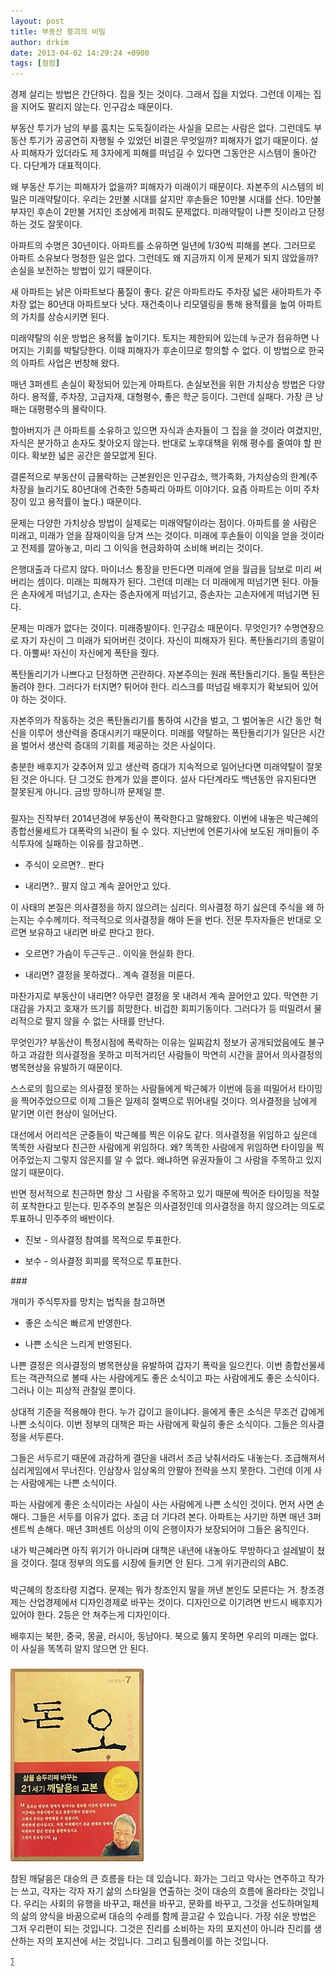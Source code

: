 ```yaml
---
layout: post
title: 부동산 붕괴의 비밀
author: drkim
date: 2013-04-02 14:29:24 +0900
tags: [컬럼]
---
```

경제 살리는 방법은 간단하다. 집을 짓는 것이다. 그래서 집을 지었다. 그런데 이제는 집을 지어도 팔리지 않는다. 인구감소 때문이다. 


  


부동산 투기가 남의 부를 훔치는 도둑질이라는 사실을 모르는 사람은 없다. 그런데도 부동산 투기가 공공연히 자행될 수 있었던 비결은 무엇일까? 피해자가 없기 때문이다. 설사 피해자가 있더라도 제 3자에게 피해를 떠넘길 수 있다면 그동안은 시스템이 돌아간다. 다단계가 대표적이다. 


  


왜 부동산 투기는 피해자가 없을까? 피해자가 미래이기 때문이다. 자본주의 시스템의 비밀은 미래약탈이다. 우리는 2만불 시대를 살지만 후손들은 10만불 시대를 산다. 10만불 부자인 후손이 2만불 거지인 조상에게 퍼줘도 문제없다. 미래약탈이 나쁜 짓이라고 단정하는 것도 잘못이다. 


  


아파트의 수명은 30년이다. 아파트를 소유하면 일년에 1/30씩 피해를 본다. 그러므로 아파트 소유보다 멍청한 일은 없다. 그런데도 왜 지금까지 이게 문제가 되지 않았을까? 손실을 보전하는 방법이 있기 때문이다. 


  


새 아파트는 낡은 아파트보다 품질이 좋다. 같은 아파트라도 주차장 넓은 새아파트가 주차장 없는 80년대 아파트보다 낫다. 재건축이나 리모델링을 통해 용적률을 높여 아파트의 가치를 상승시키면 된다. 


  


미래약탈의 쉬운 방법은 용적률 높이기다. 토지는 제한되어 있는데 누군가 점유하면 나머지는 기회를 박탈당한다. 이때 피해자가 후손이므로 항의할 수 없다. 이 방법으로 한국의 아파트 사업은 번창해 왔다. 


  


매년 3퍼센트 손실이 확정되어 있는게 아파트다. 손실보전을 위한 가치상승 방법은 다양하다. 용적률, 주차장, 고급자재, 대형평수, 좋은 학군 등이다. 그런데 실패다. 가장 큰 낭패는 대평평수의 몰락이다. 


  


할아버지가 큰 아파트를 소유하고 있으면 자식과 손자들이 그 집을 쓸 것이라 여겼지만, 자식은 분가하고 손자도 찾아오지 않는다. 반대로 노후대책을 위해 평수를 줄여야 할 판이다. 확보한 넓은 공간은 쓸모없게 된다. 


  


결론적으로 부동산이 급몰락하는 근본원인은 인구감소, 핵가족화, 가치상승의 한계(주차장을 늘리기도 80년대에 건축한 5층짜리 아파트 이야기다. 요즘 아파트는 이미 주차장이 있고 용적률이 높다.) 때문이다. 


  


문제는 다양한 가치상승 방법이 실제로는 미래약탈이라는 점이다. 아파트를 쓸 사람은 미래고, 미래가 얻을 잠재이익을 당겨 쓰는 것이다. 미래에 후손들이 이익을 얻을 것이라고 전제를 깔아놓고, 미리 그 이익을 현금화하여 소비해 버리는 것이다. 


  


은행대출과 다르지 않다. 마이너스 통장을 만든다면 미래에 얻을 월급을 담보로 미리 써버리는 셈이다. 미래는 피해자가 된다. 그런데 미래는 더 미래에게 떠넘기면 된다. 아들은 손자에게 떠넘기고, 손자는 증손자에게 떠넘기고, 증손자는 고손자에게 떠넘기면 된다. 


  


문제는 미래가 없다는 것이다. 미래증발이다. 인구감소 때문이다. 무엇인가? 수명연장으로 자기 자신이 그 미래가 되어버린 것이다. 자신이 피해자가 된다. 폭탄돌리기의 종말이다. 아뿔싸! 자신이 자신에게 폭탄을 줬다. 


  


폭탄돌리기가 나쁘다고 단정하면 곤란하다. 자본주의는 원래 폭탄돌리기다. 돌릴 폭탄은 돌려야 한다. 그러다가 터지면? 튀어야 한다. 리스크를 떠넘길 배후지가 확보되어 있어야 하는 것이다. 


  


자본주의가 작동하는 것은 폭탄돌리기를 통하여 시간을 벌고, 그 벌어놓은 시간 동안 혁신을 이루어 생산력을 증대시키기 때문이다. 미래를 약탈하는 폭탄돌리기가 일단은 시간을 벌어서 생산력 증대의 기회를 제공하는 것은 사실이다. 


  


충분한 배후지가 갖추어져 있고 생산력 증대가 지속적으로 일어난다면 미래약탈이 잘못된 것은 아니다. 단 그것도 한계가 있을 뿐이다. 설사 다단계라도 백년동안 유지된다면 잘못된게 아니다. 금방 망하니까 문제일 뿐. 


  


###


  


필자는 진작부터 2014년경에 부동산이 폭락한다고 말해왔다. 이번에 내놓은 박근혜의 종합선물세트가 대폭락의 뇌관이 될 수 있다. 지난번에 언론기사에 보도된 개미들이 주식투자에 실패하는 이유를 참고하면.. 


  


* 주식이 오르면?.. 판다 

* 내리면?.. 팔지 않고 계속 끌어안고 있다.


  


이 사태의 본질은 의사결정을 하지 않으려는 심리다. 의사결정 하기 싫은데 주식을 왜 하는지는 수수께끼다. 적극적으로 의사결정을 해야 돈을 번다. 전문 투자자들은 반대로 오르면 보유하고 내리면 바로 판다고 한다. 


  


* 오르면? 가슴이 두근두근.. 이익을 현실화 한다. 

* 내리면? 결정을 못하겠다.. 계속 결정을 미룬다. 


  


마찬가지로 부동산이 내리면? 아무런 결정을 못 내려서 계속 끌어안고 있다. 막연한 기대감을 가지고 호재가 뜨기를 희망한다. 비겁한 회피기동이다. 그러다가 등 떠밀려서 물리적으로 팔지 않을 수 없는 사태를 만난다. 


  


무엇인가? 부동산이 특정시점에 폭락하는 이유는 일찌감치 정보가 공개되었음에도 불구하고 과감한 의사결정을 못하고 미적거리던 사람들이 막연히 시간을 끌어서 의사결정의 병목현상을 유발하기 때문이다. 


  


스스로의 힘으로는 의사결정 못하는 사람들에게 박근혜가 이번에 등을 떠밀어서 타이밍을 찍어주었으므로 이제 그들은 일제히 절벽으로 뛰어내릴 것이다. 의사결정을 남에게 맡기면 이런 현상이 일어난다. 


  


대선에서 어리석은 군중들이 박근혜를 찍은 이유도 같다. 의사결정을 위임하고 싶은데 똑똑한 사람보다 친근한 사람에게 위임하다. 왜? 똑똑한 사람에게 위임하면 타이밍을 찍어주었는지 그렇지 않은지를 알 수 없다. 왜냐하면 유권자들이 그 사람을 주목하고 있지 않기 때문이다. 


  


반면 정서적으로 친근하면 항상 그 사람을 주목하고 있기 때문에 찍어준 타이밍을 적절히 포착한다고 믿는다. 민주주의 본질은 의사결정인데 의사결정을 하지 않으려는 의도로 투표하니 민주주의 배반이다.


  


* 진보 - 의사결정 참여를 목적으로 투표한다.

* 보수 - 의사결정 회피를 목적으로 투표한다. 


  


\### 


  


개미가 주식투자를 망치는 법칙을 참고하면 


  


* 좋은 소식은 빠르게 반영한다.

* 나쁜 소식은 느리게 반영된다. 


  


나쁜 결정은 의사결정의 병목현상을 유발하여 갑자기 폭락을 일으킨다. 이번 종합선물세트는 객관적으로 볼때 사는 사람에게도 좋은 소식이고 파는 사람에게도 좋은 소식이다. 그러나 이는 피상적 관찰일 뿐이다. 


  


상대적 기준을 적용해야 한다. 누가 갑이고 을이냐다. 을에게 좋은 소식은 무조건 갑에게 나쁜 소식이다. 이번 정부의 대책은 파는 사람에게 확실히 좋은 소식이다. 그들은 의사결정을 서두른다. 


  


그들은 서두르기 때문에 과감하게 결단을 내려서 조금 낮춰서라도 내놓는다. 조급해져서 심리게임에서 무너진다. 인삼장사 임상옥의 안팔아 전략을 쓰지 못한다. 그런데 이게 사는 사람에게는 나쁜 소식이다. 


  


파는 사람에게 좋은 소식이라는 사실이 사는 사람에게 나쁜 소식인 것이다. 먼저 사면 손해다. 그들은 서두를 이유가 없다. 조금 더 기다려 본다. 아파트는 사기만 하면 매년 3퍼센트씩 손해다. 매년 3퍼센트 이상의 이익 은행이자가 보장되어야 그들은 움직인다. 


  


내가 박근혜라면 아직 위기가 아니라며 대책은 내년에 내놓아도 무방하다고 설레발이 쳤을 것이다. 절대 정부의 의도를 시장에 들키면 안 된다. 그게 위기관리의 ABC.


  


###


  


박근혜의 창조타령 지겹다. 문제는 뭐가 창조인지 말을 꺼낸 본인도 모른다는 거. 창조경제는 산업경제에서 디자인경제로 바꾸는 것이다. 디자인으로 이기려면 반드시 배후지가 있어야 한다. 2등은 안 쳐주는게 디자인이다. 


  


배후지는 북한, 중국, 몽골, 러시아, 동남아다. 북으로 뚫지 못하면 우리의 미래는 없다. 이 사실을 똑똑히 알지 않으면 안 된다. 


  




 ###


  





  ![](/files/attach/images/198/727/315/55.JPG) 
  
  
   참된 깨달음은 대승의 큰 흐름을 타는 데 있습니다. 화가는 그리고 악사는 연주하고 작가는 쓰고, 각자는 각자 자기 삶의 스타일을 연출하는 것이 대승의 흐름에 올라타는 것입니다. 우리는 사회의 유행을 바꾸고, 패션을 바꾸고, 문화를 바꾸고, 그것을 선도하며일체의 삶의 양식을 바꿈으로써 대승의 수레를 함께 끌고갈 수 있습니다. 가장 쉬운 방법은 그저 우리편이 되는 것입니다. 그것은 진리를 소비하는 자의 포지션이 아니라 진리를 생산하는 자의 포지션에 서는 것입니다. 그리고 팀플레이를 하는 것입니다. 
  
  
  
  
  
    ∑ 
  
  
  
  
  
  
  
  
  
  
  
  
  
  
  
  
  
  
  
  
  
  
  
  
  
  
  
